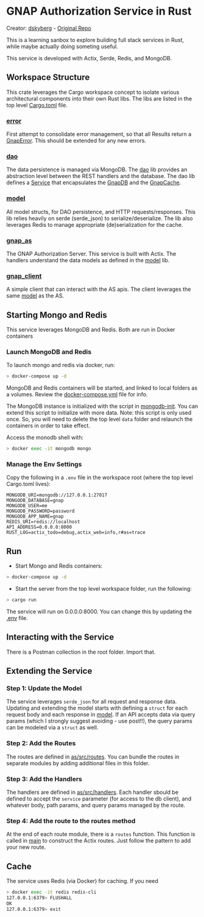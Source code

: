 # GNAP Authorization Service in Rust

Creator: [dskyberg](https://github.com/dskyberg) - [Original Repo](https://github.com/dskyberg/gnap)

This is a learning sanbox to explore building full stack services in Rust, while
maybe actually doing someting useful.

This service is developed with Actix, Serde, Redis, and MongoDB.

## Workspace Structure

This crate leverages the Cargo workspace concept to isolate various architectural
components into their own Rust libs.
The libs are listed in the top level [Cargo.toml](./Cargo.toml) file.

### [error](./error)

First attempt to consolidate error management, so that all Results return a
[GnapError](./error/src/lib.rs). This should be extended for any new errors.

### [dao](./dao)

The data persistence is managed via MongoDB.  The [dao](./dao) lib provides an
abstraction level between the REST handlers and the database.  The dao lib
defines a [Service](./dao/src/lib.rs) that encapsulates the [GnapDB](./dao/src/db.rs)
and the [GnapCache](./dao/src/cache.rs).

### [model](./model)

All model structs, for DAO persistence, and HTTP requests/responses.  This lib
relies heavily on serde (serde_json) to serialize/deserialize.  The lib also
leverages Redis to manage appropriate (de)serialization for the cache.

### [gnap_as](./gnap_as)

The GNAP Authorization Server.  This service is built with Actix.
The handlers understand the data models as defined in the [model](./model) lib.

### [gnap_client](./gnap_client)

A simple client that can interact with the AS apis. The client leverages the
same [model](./model) as the AS.

## Starting Mongo and Redis

This service leverages MongoDB and Redis.  Both are run in Docker containers

### Launch MongoDB and Redis

To launch mongo and redis via docker, run:

```sh
> docker-compose up -d
```

MongoDB and Redis containers will be started, and linked to local folders as a
volumes.  Review the [docker-compose.yml](./docker-compose.yml) file for info.

The MongoDB instance is initialized with the script in [mongodb-init](./mongodb-init/init.js).
You can extend this script to initialize with more data.  Note: this script is
only used once.  So, you will need to delete the top level `data` folder and
relaunch the containers in order to take effect.

Access the monodb shell with:

````bash
> docker exec -it mongodb mongo
````

### Manage the Env Settings

Copy the following in a `.env` file in the workspace root (where the top level Cargo.toml lives):

```env
MONGODB_URI=mongodb://127.0.0.1:27017
MONGODB_DATABASE=gnap
MONGODB_USER=me
MONGODB_PASSWORD=password
MONGODB_APP_NAME=gnap
REDIS_URI=redis://localhost
API_ADDRESS=0.0.0.0:8000
RUST_LOG=actix_todo=debug,actix_web=info,r#as=trace
```

## Run

- Start Mongo and Redis containers:

````bash
> docker-compose up -d
````

- Start the server
from the top level workspace folder, run the following:

````bash
> cargo run
````

The service will run on 0.0.0.0:8000.  You can change this by updating the [.env](./.env) file.

## Interacting with the Service

There is a Postman collection in the root folder.  Import that.

## Extending the Service

### Step 1: Update the Model

The service leverages `serde_json` for all request and response data.  Updating
and extending the model starts with defining a `struct` for each request body
and each response in [model](./model).  If an API accepts data via query params (which I strongly
suggest avoiding - use post!!), the query params can be modeled via a `struct`
as well.

### Step 2: Add the Routes

The routes are defined in [as/src/routes](./as/src/routes).
You can bundle the routes in
separate modules by adding additional files in this folder.

### Step 3: Add the Handlers

The handlers are defined in [as/src/handlers](./as/src/handlers).
Each handler sbould be defined to
accept the `service` parameter (for access to the db client), and whatever body,
path params, and query params managed by the route.

### Step 4:  Add the route to the routes method

At the end of each route module, there is a `routes` function.  This function is
called in [main](./as/src/main.rs) to construct the Actix routes.  Just
follow the pattern to add your new route.

## Cache

The service uses Redis (via Docker) for caching.  If you need

```sh
> docker exec -it redis redis-cli
127.0.0.1:6379> FLUSHALL
OK
127.0.0.1:6379> exit
```
